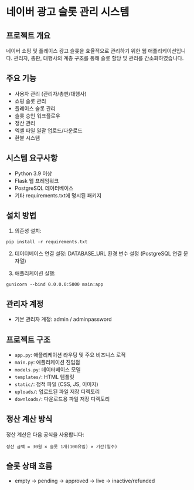# 네이버 광고 슬롯 관리 시스템

## 프로젝트 개요
네이버 쇼핑 및 플레이스 광고 슬롯을 효율적으로 관리하기 위한 웹 애플리케이션입니다. 관리자, 총판, 대행사의 계층 구조를 통해 슬롯 할당 및 관리를 간소화하였습니다.

## 주요 기능
- 사용자 관리 (관리자/총판/대행사)
- 쇼핑 슬롯 관리
- 플레이스 슬롯 관리
- 슬롯 승인 워크플로우
- 정산 관리
- 엑셀 파일 일괄 업로드/다운로드
- 환불 시스템

## 시스템 요구사항
- Python 3.9 이상
- Flask 웹 프레임워크
- PostgreSQL 데이터베이스
- 기타 requirements.txt에 명시된 패키지

## 설치 방법
1. 의존성 설치:
```
pip install -r requirements.txt
```

2. 데이터베이스 연결 설정:
DATABASE_URL 환경 변수 설정 (PostgreSQL 연결 문자열)

3. 애플리케이션 실행:
```
gunicorn --bind 0.0.0.0:5000 main:app
```

## 관리자 계정
- 기본 관리자 계정: admin / adminpassword

## 프로젝트 구조
- `app.py`: 애플리케이션 라우팅 및 주요 비즈니스 로직
- `main.py`: 애플리케이션 진입점
- `models.py`: 데이터베이스 모델
- `templates/`: HTML 템플릿
- `static/`: 정적 파일 (CSS, JS, 이미지)
- `uploads/`: 업로드된 파일 저장 디렉토리
- `downloads/`: 다운로드용 파일 저장 디렉토리

## 정산 계산 방식
정산 계산은 다음 공식을 사용합니다:
```
정산 금액 = 30원 × 슬롯 1개(100유입) × 기간(일수)
```

## 슬롯 상태 흐름
- empty → pending → approved → live → inactive/refunded
